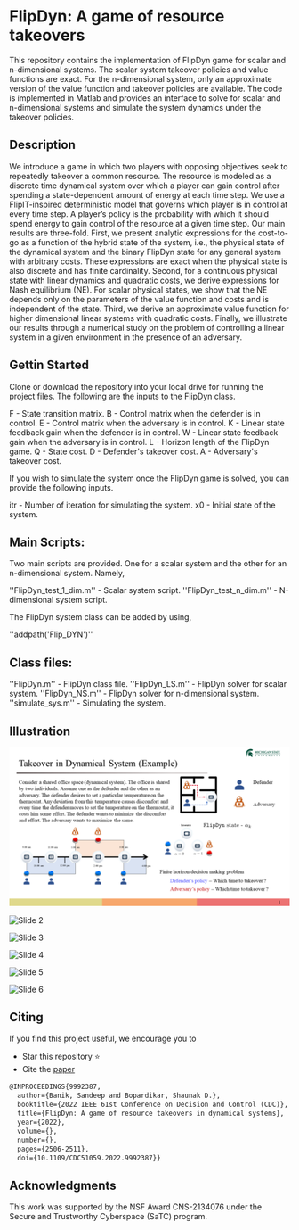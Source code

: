 # FlipDyn: A game of resource takeovers

This repository contains the implementation of FlipDyn game for scalar and n-dimensional systems. The scalar system takeover policies and value functions are exact. For the n-dimensional system, only an approximate version of the value function and takeover policies are available. The code is implemented in Matlab and provides an interface to solve for scalar and n-dimensional systems and simulate the system dynamics under the takeover policies. 

## Description

 We introduce a game in which two players with opposing objectives seek to repeatedly takeover a common resource. The resource is modeled as a discrete time dynamical system over which a player can gain control after spending a state-dependent amount of energy at each time step. We use a FlipIT-inspired deterministic model that governs which player is in control at every time step. A player’s policy is the probability with which it should spend energy to gain control of the resource at a given time step. Our main results are three-fold. First, we present analytic expressions for the cost-to-go as a function of the hybrid state of the system, i.e., the physical state of the dynamical system and the binary FlipDyn state for any general system with arbitrary costs. These expressions are exact when the physical state is also discrete and has finite cardinality. Second, for a continuous physical state with linear dynamics and quadratic costs, we derive expressions for Nash equilibrium (NE). For scalar physical states, we show that the NE depends only on the parameters of the value function and costs and is independent of the state. Third, we derive an approximate value function for higher dimensional linear systems with quadratic costs. Finally, we illustrate our results through a numerical study on the problem of controlling a linear system in a given environment in the presence of an adversary.

## Gettin Started

Clone or download the repository into your local drive for running the project files.
The following are the inputs to the FlipDyn class.

F - State transition matrix.
B - Control matrix when the defender is in control.
E - Control matrix when the adversary is in control.
K - Linear state feedback gain when the defender is in control.
W - Linear state feedback gain when the adversary is in control.
L - Horizon length of the FlipDyn game. 
Q - State cost.
D - Defender's takeover cost.
A - Adversary's takeover cost.

If you wish to simulate the system once the FlipDyn game is solved, you can provide the following inputs. 

itr - Number of iteration for simulating the system.
x0 - Initial state of the system.

## Main Scripts:

Two main scripts are provided. One for a scalar system and the other for an n-dimensional system. Namely,

''FlipDyn_test_1_dim.m'' - Scalar system script.
''FlipDyn_test_n_dim.m'' - N-dimensional system script.

The FlipDyn system class can be added by using,

''addpath('Flip_DYN')''

## Class files:

''FlipDyn.m'' - FlipDyn class file.
''FlipDyn_LS.m'' - FlipDyn solver for scalar system.
''FlipDyn_NS.m'' - FlipDyn solver for n-dimensional system.
''simulate_sys.m'' - Simulating the system.

## Illustration

![Intro ](https://github.com/sandeepbanik/Data-Driven-Resilient-Systems/blob/main/Flip_DYN/Github_readme/Slide1_v2.png)

![Slide 2](https://github.com/sandeepbanik/Data-Driven-Resilient-Systems/tree/main/Flip_DYN/Github_readme/Slide2.PNG)

![Slide 3](https://github.com/sandeepbanik/Data-Driven-Resilient-Systems/tree/main/Flip_DYN/Github_readme/Slide3.PNG)

![Slide 4](https://github.com/sandeepbanik/Data-Driven-Resilient-Systems/tree/main/Flip_DYN/Github_readme/Slide4.PNG)

![Slide 5](https://github.com/sandeepbanik/Data-Driven-Resilient-Systems/tree/main/Flip_DYN/Github_readme/Slide5.PNG)

![Slide 6](https://github.com/sandeepbanik/Data-Driven-Resilient-Systems/tree/main/Flip_DYN/Github_readme/Slide6.PNG)

## Citing

If you find this project useful, we encourage you to 

* Star this repository :star: 
* Cite the [paper](https://ieeexplore.ieee.org/abstract/document/9992387) 
```
@INPROCEEDINGS{9992387,
  author={Banik, Sandeep and Bopardikar, Shaunak D.},
  booktitle={2022 IEEE 61st Conference on Decision and Control (CDC)}, 
  title={FlipDyn: A game of resource takeovers in dynamical systems}, 
  year={2022},
  volume={},
  number={},
  pages={2506-2511},
  doi={10.1109/CDC51059.2022.9992387}}
```

## Acknowledgments

This work was supported by the NSF Award CNS-2134076 under the Secure and Trustworthy Cyberspace (SaTC) program.


